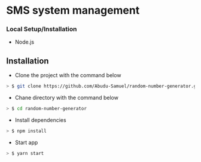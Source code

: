 # SMS system management

### Local Setup/Installation

- Node.js

## Installation

- Clone the project with the command below

```sh
> $ git clone https://github.com/Abudu-Samuel/random-number-generator.git
```

- Chane directory with the command below

```sh
> $ cd random-number-generator
```

- Install dependencies

```sh
> $ npm install
```

- Start app

```sh
> $ yarn start
```
